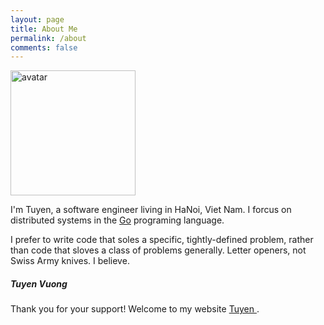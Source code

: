 ```yaml
---
layout: page
title: About Me
permalink: /about
comments: false
---
```

<div class="row justify-content-between">
<div class="col-md-8 pr-5">

<p>
    <img class="shadow-lg" src="{{site.baseurl}}/assets/images/avatar.jpg" alt="avatar" width="200" />
<p>
<p class="lead">
    I'm Tuyen, a software engineer living in HaNoi, Viet Nam. I forcus on distributed systems in the <a href="https://golang.org/">Go</a> programing language.
</p>

<p class="lead">
    I prefer to write code that soles a specific, tightly-defined problem, rather than code that sloves a class of problems generally. Letter openers, not Swiss Army knives. I believe.
</p>
</div>

<div class="col-md-4">

<div class="sticky-top sticky-top-80">

<h5>Tuyen Vuong</h5>

<p>Thank you for your support! Welcome to my website <a target="_blank" href="https://github.com/tuyenga">Tuyen <i class="fab fa-github"></i></a>.</p>

</div>



